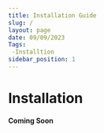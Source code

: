 ```yaml
---
title: Installation Guide
slug: /
layout: page
date: 09/09/2023
Tags:
 -Installtion
sidebar_position: 1
---
```


# Installation

#### Coming Soon